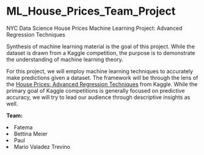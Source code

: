 # ML_House_Prices_Team_Project
NYC Data Science House Prices Machine Learning Project: Advanced Regression Techniques

<p>Synthesis of machine learning material is the goal of this project. While the dataset is drawn from a Kaggle competition, the purpose is to demonstrate the understanding of machine learning theory.</p>
<p>For this project, we will employ machine learning techniques to accurately make predictions given a dataset. The framework will be through the lens of the <a href="https://www.kaggle.com/c/house-prices-advanced-regression-techniques">House Prices: Advanced Regression Techniques</a> from Kaggle. While the primary goal of Kaggle competitions is generally focused on predictive accuracy, we will try to lead our audience through descriptive insights as well.</p>

<p><b>Team:</b></p>
<li>Fatema</li>
<li>Bettina Meier</li>
<li>Paul</li>
<li>Mario Valadez Trevino</li>
